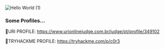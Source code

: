 ![Hello World (1)](https://user-images.githubusercontent.com/67143213/116002490-5ef7a280-a5d0-11eb-9dcc-bace97f0e494.png)


### Some Profiles...

:dart:URI PROFILE: https://www.urionlinejudge.com.br/judge/pt/profile/349102

:dart:TRYHACKME PROFILE: https://tryhackme.com/p/c0r3
